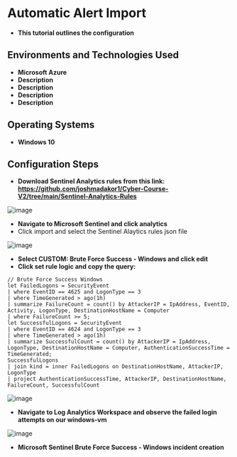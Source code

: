 <h1>Automatic Alert Import</h1>

- <b>This tutorial outlines the configuration </b>

<h2>Environments and Technologies Used</h2>

- <b>Microsoft Azure</b> 
- <b>Description</b>
- <b>Description</b>
- <b>Description</b>
- <b>Description</b>

<h2>Operating Systems</h2>

- <b>Windows 10</b>

<h2>Configuration Steps</h2>

- <b>Download Sentinel Analytics rules from this link: https://github.com/joshmadakor1/Cyber-Course-V2/tree/main/Sentinel-Analytics-Rules</b>

![image](https://github.com/user-attachments/assets/7bb22b56-dd6a-4b65-a488-30223c905039)
- <b>Navigate to Microsoft Sentinel and click analytics</b>
- Click import and select the Sentinel Alaytics rules json file</b>

![image](https://github.com/user-attachments/assets/47d533ee-bbc5-4c14-a062-fb525c8cc99f)
- <b>Select CUSTOM: Brute Force Success - Windows and click edit</b>
- <b>Click set rule logic and copy the query:</b>
```
// Brute Force Success Windows
let FailedLogons = SecurityEvent
| where EventID == 4625 and LogonType == 3
| where TimeGenerated > ago(1h)
| summarize FailureCount = count() by AttackerIP = IpAddress, EventID, Activity, LogonType, DestinationHostName = Computer
| where FailureCount >= 5;
let SuccessfulLogons = SecurityEvent
| where EventID == 4624 and LogonType == 3
| where TimeGenerated > ago(1h)
| summarize SuccessfulCount = count() by AttackerIP = IpAddress, LogonType, DestinationHostName = Computer, AuthenticationSuccessTime = TimeGenerated;
SuccessfulLogons
| join kind = inner FailedLogons on DestinationHostName, AttackerIP, LogonType
| project AuthenticationSuccessTime, AttackerIP, DestinationHostName, FailureCount, SuccessfulCount
```

![image](https://github.com/user-attachments/assets/ef93dc88-8de2-4a38-b7f8-e9efcf019933)
- <b>Navigate to Log Analytics Workspace and observe the failed login attempts on our windows-vm</b>

![image](https://github.com/user-attachments/assets/4e961996-22c4-47c1-b792-5ab5eee1c3e2)
- <b>Microsoft Sentinel Brute Force Success - Windows incident creation</b>

